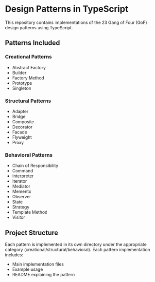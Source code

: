 
# Design Patterns in TypeScript

This repository contains implementations of the 23 Gang of Four (GoF) design patterns using TypeScript.

## Patterns Included

### Creational Patterns
- Abstract Factory
- Builder
- Factory Method
- Prototype
- Singleton

### Structural Patterns
- Adapter
- Bridge
- Composite
- Decorator
- Facade
- Flyweight
- Proxy

### Behavioral Patterns
- Chain of Responsibility
- Command
- Interpreter
- Iterator
- Mediator
- Memento
- Observer
- State
- Strategy
- Template Method
- Visitor

## Project Structure
Each pattern is implemented in its own directory under the appropriate category (creational/structural/behavioral).
Each pattern implementation includes:
- Main implementation files
- Example usage
- README explaining the pattern
